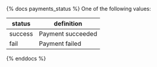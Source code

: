 {% docs payments_status %}
One of the following values: 

| status         | definition                                       |
|----------------|--------------------------------------------------|
| success        | Payment succeeded                                |
| fail           | Payment failed                                   |
{% enddocs %}
